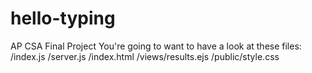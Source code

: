 # hello-typing
AP CSA Final Project
You're going to want to have a look at these files:
/index.js
/server.js
/index.html
/views/results.ejs
/public/style.css

